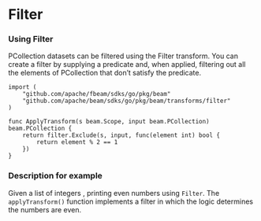 # Filter

### Using Filter

PCollection datasets can be filtered using the Filter transform. You can create a filter by supplying a predicate and, when applied, filtering out all the elements of PCollection that don’t satisfy the predicate.

```
import (
	"github.com/apache/fbeam/sdks/go/pkg/beam"
	"github.com/apache/beam/sdks/go/pkg/beam/transforms/filter"
)

func ApplyTransform(s beam.Scope, input beam.PCollection) beam.PCollection {
	return filter.Exclude(s, input, func(element int) bool {
		return element % 2 == 1
	})
}
```

### Description for example 

Given a list of integers , printing even numbers using ```Filter```. The ```applyTransform()``` function implements a filter in which the logic determines the numbers are even.